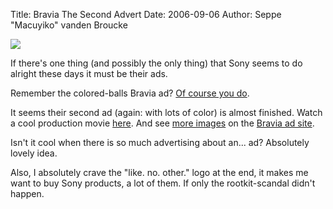 Title: Bravia The Second Advert
Date: 2006-09-06
Author: Seppe "Macuyiko" vanden Broucke

![](http://www.bravia-advert.com/wp/wp-content/themes/bravia/includes/img/the_ad_paint_img_large.jpg)If there's one thing (and possibly the only thing) that Sony seems to do alright these days it must be their ads.  
Remember the colored-balls Bravia ad? [Of course you do](http://video.google.com/videoplay?docid=-1986163622081916167&q=bravia).  
It seems their second ad (again: with lots of color) is almost finished. Watch a cool production movie [here](http://www.infectiousvideos.com/index.php?p=showvid&a=playvid&sid=2105&cr=hotplay). And see [more images](http://www.bravia-advert.com/paint/pictures/) on the [Bravia ad site](http://www.bravia-advert.com/).  
Isn't it cool when there is so much advertising about an... ad? Absolutely lovely idea.  
Also, I absolutely crave the "like. no. other." logo at the end, it makes me want to buy Sony products, a lot of them. If only the rootkit-scandal didn't happen. 
